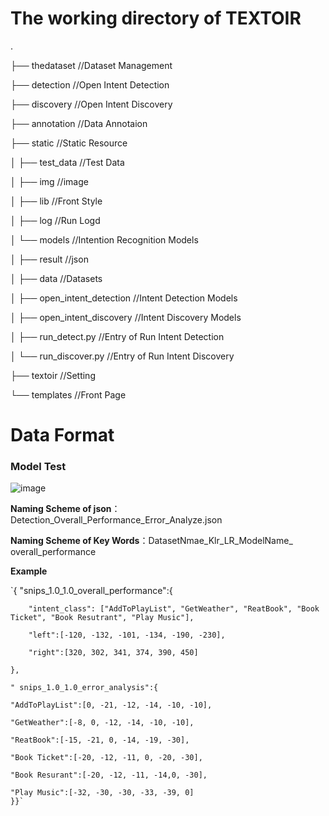 # The working directory of TEXTOIR

.

├── thedataset 			//Dataset Management

├── detection			//Open Intent Detection

├── discovery			//Open Intent Discovery

├── annotation			//Data Annotaion

├── static				//Static Resource

│   ├── test_data		//Test Data

│   ├── img			//image

│   ├── lib				//Front Style

│   ├── log				//Run Logd

│   └── models			//Intention Recognition Models

│       ├── result		//json

│       ├── data			//Datasets

│       ├── open_intent_detection	//Intent Detection Models

│       ├── open_intent_discovery	//Intent Discovery Models

│       ├── run_detect.py			//Entry of Run Intent Detection

│       └── run_discover.py		//Entry of Run Intent Discovery

├── textoir				//Setting

└── templates			//Front Page

# Data Format 

### Model Test
![image](https://user-images.githubusercontent.com/37832030/109410374-21fa9f80-79d5-11eb-8c93-6ce543f56059.png)

**Naming Scheme of json**：Detection_Overall_Performance_Error_Analyze.json

  **Naming Scheme of Key Words**：DatasetNmae_Klr_LR_ModelName_ overall_performance
  
  **Example**
  
  `{
  "snips_1.0_1.0_overall_performance":{
    
        "intent_class": ["AddToPlayList", "GetWeather", "ReatBook", "Book Ticket", "Book Resutrant", "Play Music"],
        
        "left":[-120, -132, -101, -134, -190, -230],
        
        "right":[320, 302, 341, 374, 390, 450]
        
    },
    
    " snips_1.0_1.0_error_analysis":{
    
    "AddToPlayList":[0, -21, -12, -14, -10, -10],
    
    "GetWeather":[-8, 0, -12, -14, -10, -10],
    
    "ReatBook":[-15, -21, 0, -14, -19, -30],
    
    "Book Ticket":[-20, -12, -11, 0, -20, -30],
    
    "Book Resurant":[-20, -12, -11, -14,0, -30],
    
    "Play Music":[-32, -30, -30, -33, -39, 0]
    }}`
  
  
